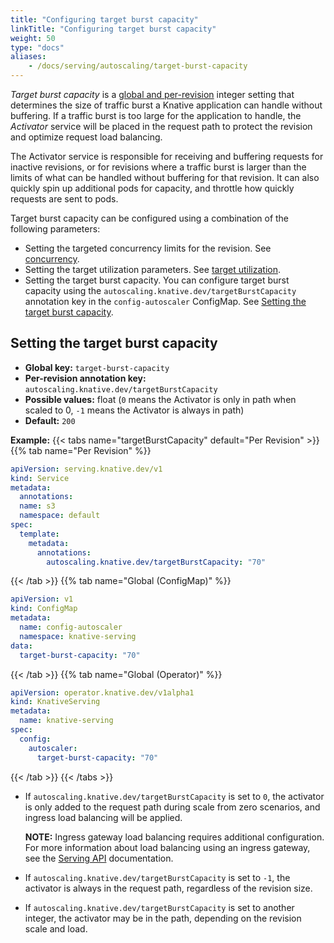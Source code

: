 ```yaml
---
title: "Configuring target burst capacity"
linkTitle: "Configuring target burst capacity"
weight: 50
type: "docs"
aliases:
    - /docs/serving/autoscaling/target-burst-capacity
---
```


_Target burst capacity_ is a [global and per-revision](./autoscaling-concepts.md) integer setting that determines the size of traffic burst a Knative application can handle without buffering.
If a traffic burst is too large for the application to handle, the _Activator_ service will be placed in the request path to protect the revision and optimize request load balancing.

The Activator service is responsible for receiving and buffering requests for inactive revisions, or for revisions where a traffic burst is larger than the limits of what can be handled without buffering for that revision. It can also quickly spin up additional pods for capacity, and throttle how quickly requests are sent to pods.

Target burst capacity can be configured using a combination of the following parameters:

- Setting the targeted concurrency limits for the revision. See [concurrency](../../serving/autoscaling/concurrency).
- Setting the target utilization parameters. See [target utilization](../../serving/autoscaling/concurrency#target-utilization).
- Setting the target burst capacity. You can configure target burst capacity using the `autoscaling.knative.dev/targetBurstCapacity` annotation key in the `config-autoscaler` ConfigMap. See [Setting the target burst capacity](#setting-the-target-burst-capacity).

## Setting the target burst capacity

- **Global key:** `target-burst-capacity`
- **Per-revision annotation key:** `autoscaling.knative.dev/targetBurstCapacity`
- **Possible values:** float (`0` means the Activator is only in path when scaled to 0, `-1` means the Activator is always in path)
- **Default:** `200`

**Example:**
{{< tabs name="targetBurstCapacity" default="Per Revision" >}}
{{% tab name="Per Revision" %}}
```yaml
apiVersion: serving.knative.dev/v1
kind: Service
metadata:
  annotations:
  name: s3
  namespace: default
spec:
  template:
    metadata:
      annotations:
        autoscaling.knative.dev/targetBurstCapacity: "70"
```
{{< /tab >}}
{{% tab name="Global (ConfigMap)" %}}
```yaml
apiVersion: v1
kind: ConfigMap
metadata:
  name: config-autoscaler
  namespace: knative-serving
data:
  target-burst-capacity: "70"
```
{{< /tab >}}
{{% tab name="Global (Operator)" %}}
```yaml
apiVersion: operator.knative.dev/v1alpha1
kind: KnativeServing
metadata:
  name: knative-serving
spec:
  config:
    autoscaler:
      target-burst-capacity: "70"
```
{{< /tab >}}
{{< /tabs >}}

- If `autoscaling.knative.dev/targetBurstCapacity` is set to `0`, the activator is only added to the request path during scale from zero scenarios, and ingress load balancing will be applied.

  **NOTE:** Ingress gateway load balancing requires additional configuration. For more information about load balancing using an ingress gateway, see the [Serving API](../../reference/api/serving-api) documentation.

- If `autoscaling.knative.dev/targetBurstCapacity` is set to `-1`, the activator is always in the request path, regardless of the revision size.

- If `autoscaling.knative.dev/targetBurstCapacity` is set to another integer, the activator may be in the path, depending on the revision scale and load.

